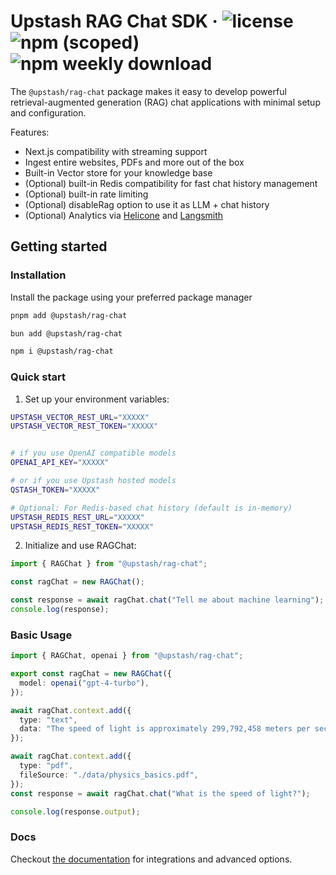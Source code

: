 # Upstash RAG Chat SDK &middot; ![license](https://img.shields.io/npm/l/%40upstash%2Frag-chat) ![npm (scoped)](https://img.shields.io/npm/v/@upstash/rag-chat) ![npm weekly download](https://img.shields.io/npm/dw/%40upstash%2Frag-chat)

The `@upstash/rag-chat` package makes it easy to develop powerful retrieval-augmented generation (RAG) chat applications with minimal setup and configuration.

Features:

- Next.js compatibility with streaming support
- Ingest entire websites, PDFs and more out of the box
- Built-in Vector store for your knowledge base
- (Optional) built-in Redis compatibility for fast chat history management
- (Optional) built-in rate limiting
- (Optional) disableRag option to use it as LLM + chat history
- (Optional) Analytics via [Helicone](https://www.helicone.ai/) and [Langsmith](https://www.langchain.com/langsmith)

## Getting started

### Installation

Install the package using your preferred package manager

```sh
pnpm add @upstash/rag-chat

bun add @upstash/rag-chat

npm i @upstash/rag-chat
```

### Quick start

1. Set up your environment variables:

```sh
UPSTASH_VECTOR_REST_URL="XXXXX"
UPSTASH_VECTOR_REST_TOKEN="XXXXX"


# if you use OpenAI compatible models
OPENAI_API_KEY="XXXXX"

# or if you use Upstash hosted models
QSTASH_TOKEN="XXXXX"

# Optional: For Redis-based chat history (default is in-memory)
UPSTASH_REDIS_REST_URL="XXXXX"
UPSTASH_REDIS_REST_TOKEN="XXXXX"
```

2. Initialize and use RAGChat:

```typescript
import { RAGChat } from "@upstash/rag-chat";

const ragChat = new RAGChat();

const response = await ragChat.chat("Tell me about machine learning");
console.log(response);
```

### Basic Usage

```typescript
import { RAGChat, openai } from "@upstash/rag-chat";

export const ragChat = new RAGChat({
  model: openai("gpt-4-turbo"),
});

await ragChat.context.add({
  type: "text",
  data: "The speed of light is approximately 299,792,458 meters per second.",
});

await ragChat.context.add({
  type: "pdf",
  fileSource: "./data/physics_basics.pdf",
});
const response = await ragChat.chat("What is the speed of light?");

console.log(response.output);
```

### Docs

Checkout [the documentation](https://upstash.com/docs/vector/sdks/rag-chat/gettingstarted) for integrations and advanced options.
